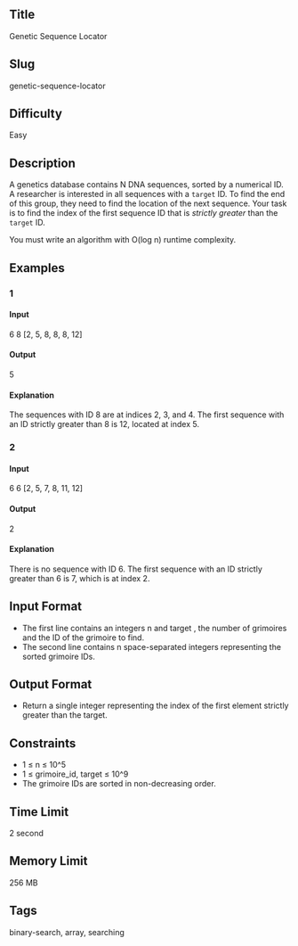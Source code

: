 ## Title

Genetic Sequence Locator

## Slug

genetic-sequence-locator

## Difficulty

Easy

## Description

A genetics database contains N DNA sequences, sorted by a numerical ID. A researcher is interested in all sequences with a `target` ID. To find the end of this group, they need to find the location of the next sequence. Your task is to find the index of the first sequence ID that is *strictly greater* than the `target` ID.

You must write an algorithm with O(log n) runtime complexity.

## Examples

### 1

#### Input

6 8
[2, 5, 8, 8, 8, 12]


#### Output

5

#### Explanation

The sequences with ID 8 are at indices 2, 3, and 4. The first sequence with an ID strictly greater than 8 is 12, located at index 5.

### 2

#### Input

6 6
[2, 5, 7, 8, 11, 12]

#### Output

2

#### Explanation

There is no sequence with ID 6. The first sequence with an ID strictly greater than 6 is 7, which is at index 2.

## Input Format

- The first line contains an integers n and target , the number of grimoires and the ID of the grimoire to find. 
- The second line contains n space-separated integers representing the sorted grimoire IDs.


## Output Format

- Return a single integer representing the index of the first element strictly greater than the target.

## Constraints

- 1 ≤ n ≤ 10^5
- 1 ≤ grimoire_id, target ≤ 10^9
- The grimoire IDs are sorted in non-decreasing order.

## Time Limit

2 second

## Memory Limit

256 MB

## Tags

binary-search, array, searching